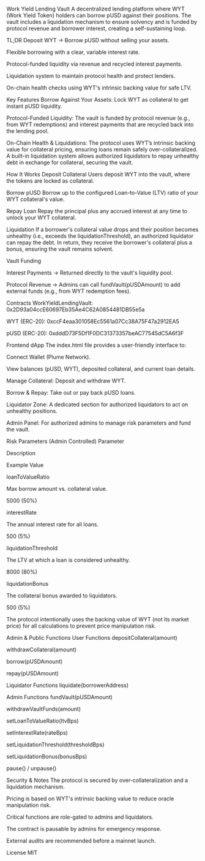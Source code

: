Work Yield Lending Vault
A decentralized lending platform where WYT (Work Yield Token) holders can borrow pUSD against their positions. The vault includes a liquidation mechanism to ensure solvency and is funded by protocol revenue and borrower interest, creating a self-sustaining loop.

TL;DR
Deposit WYT → Borrow pUSD without selling your assets.

Flexible borrowing with a clear, variable interest rate.

Protocol-funded liquidity via revenue and recycled interest payments.

Liquidation system to maintain protocol health and protect lenders.

On-chain health checks using WYT's intrinsic backing value for safe LTV.

Key Features
Borrow Against Your Assets: Lock WYT as collateral to get instant pUSD liquidity.

Protocol-Funded Liquidity: The vault is funded by protocol revenue (e.g., from WYT redemptions) and interest payments that are recycled back into the lending pool.

On-Chain Health & Liquidations: The protocol uses WYT’s intrinsic backing value for collateral pricing, ensuring loans remain safely over-collateralized. A built-in liquidation system allows authorized liquidators to repay unhealthy debt in exchange for collateral, securing the vault.

How It Works
Deposit Collateral
Users deposit WYT into the vault, where the tokens are locked as collateral.

Borrow pUSD
Borrow up to the configured Loan-to-Value (LTV) ratio of your WYT collateral's value.

Repay Loan
Repay the principal plus any accrued interest at any time to unlock your WYT collateral.

Liquidation
If a borrower's collateral value drops and their position becomes unhealthy (i.e., exceeds the liquidationThreshold), an authorized liquidator can repay the debt. In return, they receive the borrower's collateral plus a bonus, ensuring the vault remains solvent.

Vault Funding

Interest Payments → Returned directly to the vault's liquidity pool.

Protocol Revenue → Admins can call fundVault(pUSDAmount) to add external funds (e.g., from WYT redemption fees).

Contracts
WorkYieldLendingVault: 0x2D93a04ccE60697Eb35Ae4C62A0854481DB55e5a

WYT (ERC-20): 0xccF4eaa301058Ec5561a07Cc38A75F47a2912EA5

pUSD (ERC-20): 0xdddD73F5Df1F0DC31373357beAC77545dC5A6f3F

Frontend dApp
The index.html file provides a user-friendly interface to:

Connect Wallet (Plume Network).

View balances (pUSD, WYT), deposited collateral, and current loan details.

Manage Collateral: Deposit and withdraw WYT.

Borrow & Repay: Take out or pay back pUSD loans.

Liquidator Zone: A dedicated section for authorized liquidators to act on unhealthy positions.

Admin Panel: For authorized admins to manage risk parameters and fund the vault.

Risk Parameters (Admin Controlled)
Parameter

Description

Example Value

loanToValueRatio

Max borrow amount vs. collateral value.

5000 (50%)

interestRate

The annual interest rate for all loans.

500 (5%)

liquidationThreshold

The LTV at which a loan is considered unhealthy.

8000 (80%)

liquidationBonus

The collateral bonus awarded to liquidators.

500 (5%)

The protocol intentionally uses the backing value of WYT (not its market price) for all calculations to prevent price manipulation risk.

Admin & Public Functions
User Functions
depositCollateral(amount)

withdrawCollateral(amount)

borrow(pUSDAmount)

repay(pUSDAmount)

Liquidator Functions
liquidate(borrowerAddress)

Admin Functions
fundVault(pUSDAmount)

withdrawVaultFunds(amount)

setLoanToValueRatio(ltvBps)

setInterestRate(rateBps)

setLiquidationThreshold(thresholdBps)

setLiquidationBonus(bonusBps)

pause() / unpause()

Security & Notes
The protocol is secured by over-collateralization and a liquidation mechanism.

Pricing is based on WYT's intrinsic backing value to reduce oracle manipulation risk.

Critical functions are role-gated to admins and liquidators.

The contract is pausable by admins for emergency response.

External audits are recommended before a mainnet launch.

License
MIT
